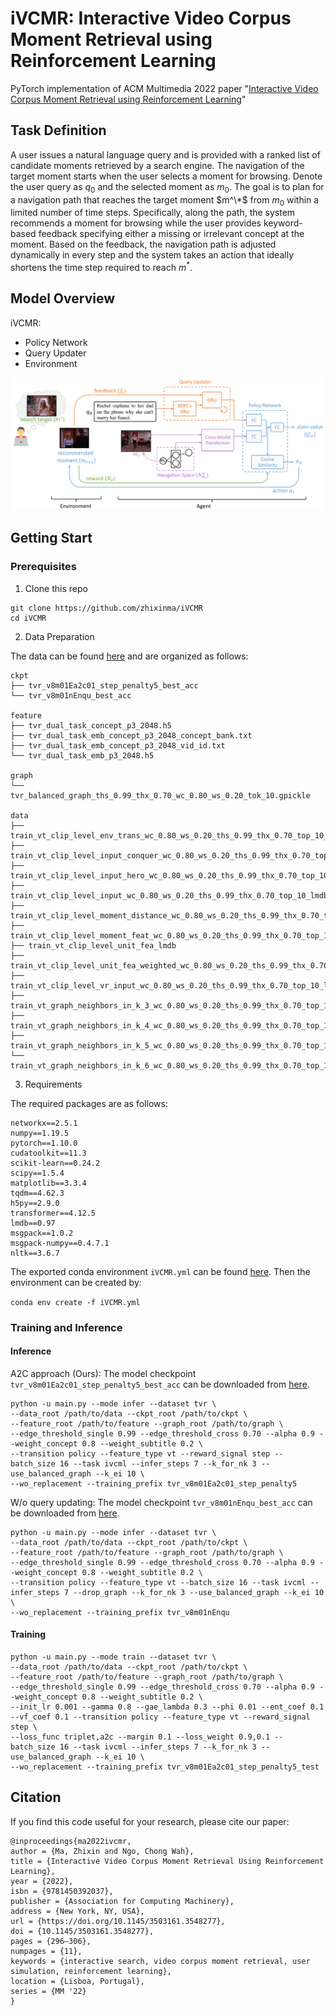# iVCMR: Interactive Video Corpus Moment Retrieval using Reinforcement Learning
PyTorch implementation of ACM Multimedia 2022 paper "[Interactive Video Corpus Moment Retrieval using Reinforcement Learning](https://arxiv.org/abs/2302.09522)"

## Task Definition

A user issues a natural language query and is provided with a ranked list of candidate moments retrieved by a search engine. The navigation of the target moment starts when the user selects a moment for browsing. Denote the user query as $q_0$ and the selected moment as $m_0$. The goal is to plan for a navigation path that reaches the target moment $m^\*$ from $m_0$ within a limited number of time steps. Specifically, along the path, the system recommends a moment for browsing while the user provides keyword-based feedback specifying either a missing or irrelevant concept at the moment. Based on the feedback, the navigation path is adjusted dynamically in every step and the system takes an action that ideally shortens the time step required to reach $m^*$.

## Model Overview
iVCMR:
+ Policy Network
+ Query Updater
+ Environment

![architecture](./figs/architecture.png)

## Getting Start

### Prerequisites
1. Clone this repo
```
git clone https://github.com/zhixinma/iVCMR
cd iVCMR
```

2. Data Preparation

The data can be found [here](https://smu-my.sharepoint.com/:f:/g/personal/zxma_2020_phdcs_smu_edu_sg/ElJzK_VKYp1AlHEsS0DkSA4BV0rTTUwUyZ28ls5e--dwzQ?e=XBBVNn) and are organized as follows:

```
ckpt
├── tvr_v8m01Ea2c01_step_penalty5_best_acc
└── tvr_v8m01nEnqu_best_acc

feature
├── tvr_dual_task_concept_p3_2048.h5
├── tvr_dual_task_emb_concept_p3_2048_concept_bank.txt
├── tvr_dual_task_emb_concept_p3_2048_vid_id.txt
└── tvr_dual_task_emb_p3_2048.h5

graph
└── tvr_balanced_graph_ths_0.99_thx_0.70_wc_0.80_ws_0.20_tok_10.gpickle

data
├── train_vt_clip_level_env_trans_wc_0.80_ws_0.20_ths_0.99_thx_0.70_top_10_lmdb
├── train_vt_clip_level_input_conquer_wc_0.80_ws_0.20_ths_0.99_thx_0.70_top_10_lmdb
├── train_vt_clip_level_input_hero_wc_0.80_ws_0.20_ths_0.99_thx_0.70_top_10_lmdb
├── train_vt_clip_level_input_wc_0.80_ws_0.20_ths_0.99_thx_0.70_top_10_lmdb
├── train_vt_clip_level_moment_distance_wc_0.80_ws_0.20_ths_0.99_thx_0.70_top_10_lmdb
├── train_vt_clip_level_moment_feat_wc_0.80_ws_0.20_ths_0.99_thx_0.70_top_10_lmdb
├── train_vt_clip_level_unit_fea_lmdb
├── train_vt_clip_level_unit_fea_weighted_wc_0.80_ws_0.20_ths_0.99_thx_0.70_top_10_lmdb
├── train_vt_clip_level_vr_input_wc_0.80_ws_0.20_ths_0.99_thx_0.70_top_10_lmdb
├── train_vt_graph_neighbors_in_k_3_wc_0.80_ws_0.20_ths_0.99_thx_0.70_top_10_lmdb
├── train_vt_graph_neighbors_in_k_4_wc_0.80_ws_0.20_ths_0.99_thx_0.70_top_10_lmdb
├── train_vt_graph_neighbors_in_k_5_wc_0.80_ws_0.20_ths_0.99_thx_0.70_top_10_lmdb
└── train_vt_graph_neighbors_in_k_6_wc_0.80_ws_0.20_ths_0.99_thx_0.70_top_10_lmdb
```

3. Requirements

The required packages are as follows:
```
networkx==2.5.1
numpy==1.19.5
pytorch==1.10.0
cudatoolkit==11.3
scikit-learn==0.24.2
scipy==1.5.4
matplotlib==3.3.4
tqdm==4.62.3
h5py==2.9.0
transformer==4.12.5
lmdb==0.97
msgpack==1.0.2
msgpack-numpy==0.4.7.1
nltk==3.6.7
```
The exported conda environment ```iVCMR.yml``` can be found [here](./envs/iVCMR.yml). Then the environment can be created by:

```conda env create -f iVCMR.yml```

### Training and Inference

#### Inference
A2C approach (Ours): The model checkpoint ```tvr_v8m01Ea2c01_step_penalty5_best_acc``` can be downloaded from [here](https://smu-my.sharepoint.com/:f:/g/personal/zxma_2020_phdcs_smu_edu_sg/ElJzK_VKYp1AlHEsS0DkSA4BV0rTTUwUyZ28ls5e--dwzQ?e=XBBVNn).
```
python -u main.py --mode infer --dataset tvr \
--data_root /path/to/data --ckpt_root /path/to/ckpt \
--feature_root /path/to/feature --graph_root /path/to/graph \
--edge_threshold_single 0.99 --edge_threshold_cross 0.70 --alpha 0.9 --weight_concept 0.8 --weight_subtitle 0.2 \
--transition policy --feature_type vt --reward_signal step --batch_size 16 --task ivcml --infer_steps 7 --k_for_nk 3 --use_balanced_graph --k_ei 10 \
--wo_replacement --training_prefix tvr_v8m01Ea2c01_step_penalty5
```

W/o query updating: The model checkpoint ```tvr_v8m01nEnqu_best_acc``` can be downloaded from [here](https://smu-my.sharepoint.com/:f:/g/personal/zxma_2020_phdcs_smu_edu_sg/ElJzK_VKYp1AlHEsS0DkSA4BV0rTTUwUyZ28ls5e--dwzQ?e=XBBVNn).
```
python -u main.py --mode infer --dataset tvr \
--data_root /path/to/data --ckpt_root /path/to/ckpt \
--feature_root /path/to/feature --graph_root /path/to/graph \
--edge_threshold_single 0.99 --edge_threshold_cross 0.70 --alpha 0.9 --weight_concept 0.8 --weight_subtitle 0.2 \
--transition policy --feature_type vt --batch_size 16 --task ivcml --infer_steps 7 --drop_graph --k_for_nk 3 --use_balanced_graph --k_ei 10 \
--wo_replacement --training_prefix tvr_v8m01nEnqu
```

#### Training
```
python -u main.py --mode train --dataset tvr \
--data_root /path/to/data --ckpt_root /path/to/ckpt \
--feature_root /path/to/feature --graph_root /path/to/graph \
--edge_threshold_single 0.99 --edge_threshold_cross 0.70 --alpha 0.9 --weight_concept 0.8 --weight_subtitle 0.2 \
--init_lr 0.001 --gamma 0.8 --gae_lambda 0.3 --phi 0.01 --ent_coef 0.1 --vf_coef 0.1 --transition policy --feature_type vt --reward_signal step \
--loss_func triplet,a2c --margin 0.1 --loss_weight 0.9,0.1 --batch_size 16 --task ivcml --infer_steps 7 --k_for_nk 3 --use_balanced_graph --k_ei 10 \
--wo_replacement --training_prefix tvr_v8m01Ea2c01_step_penalty5_test
```


## Citation
If you find this code useful for your research, please cite our paper:
```
@inproceedings{ma2022ivcmr,
author = {Ma, Zhixin and Ngo, Chong Wah},
title = {Interactive Video Corpus Moment Retrieval Using Reinforcement Learning},
year = {2022},
isbn = {9781450392037},
publisher = {Association for Computing Machinery},
address = {New York, NY, USA},
url = {https://doi.org/10.1145/3503161.3548277},
doi = {10.1145/3503161.3548277},
pages = {296–306},
numpages = {11},
keywords = {interactive search, video corpus moment retrieval, user simulation, reinforcement learning},
location = {Lisboa, Portugal},
series = {MM '22}
}
```
